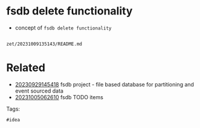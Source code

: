 # fsdb delete functionality

- concept of `fsdb delete functionality`

```
```

` zet/20231009135143/README.md `

# Related

- [20230929145418](/zet/20230929145418/README.md) fsdb project - file based database for partitioning and event sourced data
- [20231005062610](/zet/20231005062610/README.md) fsdb TODO items

Tags:

    #idea
